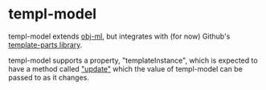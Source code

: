 # templ-model

templ-model extends [obj-ml](https://github.com/bahrus/obj-ml), but integrates with (for now) Github's [template-parts library](https://github.com/github/template-parts).

templ-model supports a property, "templateInstance", which is expected to have a method called ["update"](https://github.com/github/template-parts/blob/main/src/template-instance.ts#L55) which the value of templ-model can be passed to as it changes.